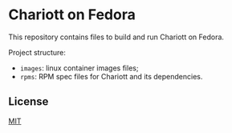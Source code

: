 # Chariott on Fedora

This repository contains files to build and run Chariott on Fedora.

Project structure:

* `images`: linux container images files;
* `rpms`: RPM spec files for Chariott and its dependencies.

## License

[MIT](./LICENSE)
